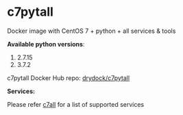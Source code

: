 # c7pytall
Docker image with CentOS 7 + python + all services &amp; tools

**Available python versions**:

1. 2.7.15
2. 3.7.2

c7pytall Docker Hub repo: [drydock/c7pytall](https://hub.docker.com/r/drydock/c7pytall/)
  
**Services:**

Please refer [c7all](https://github.com/dry-dock/c7all) for a list of supported services

